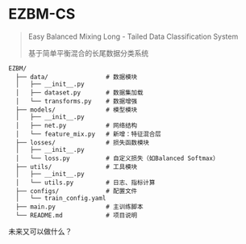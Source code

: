 # EZBM-CS

> Easy Balanced Mixing Long - Tailed Data Classification System
>
> 基于简单平衡混合的长尾数据分类系统

```
EZBM/
  ├── data/                # 数据模块
  │   ├── __init__.py
  │   ├── dataset.py       # 数据集加载
  │   └── transforms.py    # 数据增强
  ├── models/              # 模型模块
  │   ├── __init__.py
  │   ├── net.py           # 网络结构
  │   └── feature_mix.py   # 新增：特征混合层
  ├── losses/              # 损失函数模块
  │   ├── __init__.py
  │   └── loss.py          # 自定义损失（如Balanced Softmax）
  ├── utils/               # 工具模块
  │   ├── __init__.py
  │   └── utils.py         # 日志、指标计算
  ├── configs/             # 配置文件
  │   └── train_config.yaml
  ├── main.py              # 主训练脚本
  └── README.md            # 项目说明
```

未来又可以做什么？
